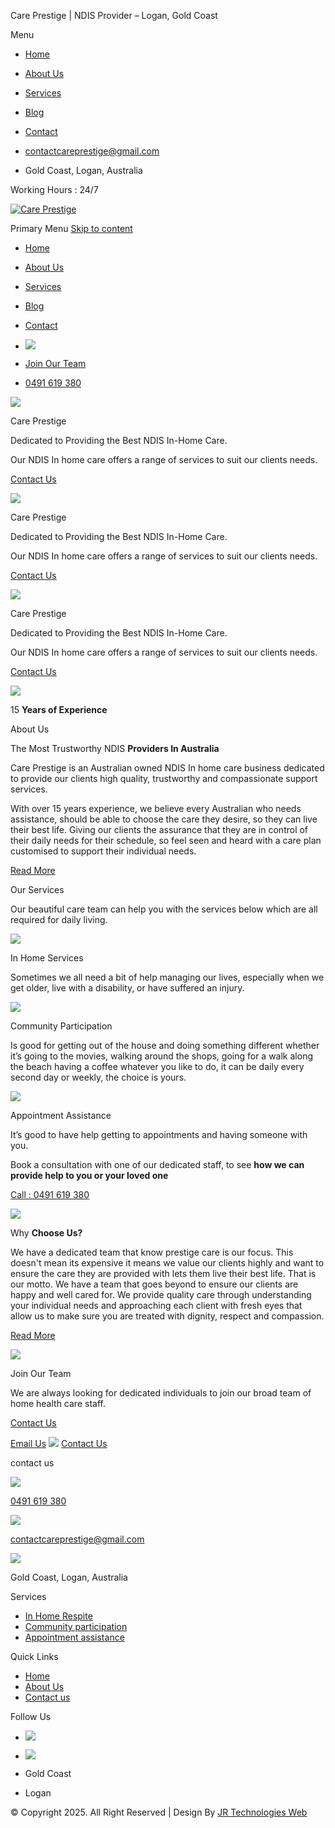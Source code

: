 Care Prestige | NDIS Provider – Logan, Gold Coast










Menu

* [Home](https://contactcareprestige.com/)
* [About Us](https://contactcareprestige.com/about-us/)
* [Services](https://contactcareprestige.com/services/)
* [Blog](https://contactcareprestige.com/blog/)
* [Contact](https://contactcareprestige.com/contact/)

* [contactcareprestige@gmail.com](mailto:contactcareprestige@gmail.com)
* Gold Coast, Logan, Australia

Working Hours : 24/7

[![Care Prestige](https://contactcareprestige.com/wp-content/uploads/2023/08/logo-new2.png)](https://contactcareprestige.com/)

Primary Menu
[Skip to content](#content) 

* [Home](https://contactcareprestige.com/)
* [About Us](https://contactcareprestige.com/about-us/)
* [Services](https://contactcareprestige.com/services/)
* [Blog](https://contactcareprestige.com/blog/)
* [Contact](https://contactcareprestige.com/contact/)

* ![](https://contactcareprestige.com/wp-content/uploads/2025/04/I-Love-NDIS-big-logo-1.png)
* [Join Our Team](#)
* [0491 619 380](tel:0491619380)

![](https://contactcareprestige.com/wp-content/plugins/master-slider/public/assets/css/blank.gif)

Care Prestige

Dedicated to Providing the Best NDIS In-Home Care.

Our NDIS In home care offers a range of services to suit our clients needs.

[Contact Us](https://contactcareprestige.com/contact/)

![](https://contactcareprestige.com/wp-content/plugins/master-slider/public/assets/css/blank.gif)

Care Prestige

Dedicated to Providing the Best NDIS In-Home Care.

Our NDIS In home care offers a range of services to suit our clients needs.

[Contact Us](https://contactcareprestige.com/contact/)

![](https://contactcareprestige.com/wp-content/plugins/master-slider/public/assets/css/blank.gif)

Care Prestige

Dedicated to Providing the Best NDIS In-Home Care.

Our NDIS In home care offers a range of services to suit our clients needs.

[Contact Us](https://contactcareprestige.com/contact/)



![](https://contactcareprestige.com/wp-content/themes/care_prestige/images/abt_img.png)

15 **Years of Experience**

About Us

The Most Trustworthy NDIS **Providers In Australia**

Care Prestige is an Australian owned NDIS In home care business dedicated to provide our clients high quality, trustworthy and compassionate support services.

With over 15 years experience, we believe every Australian who needs assistance, should be able to choose the care they desire, so they can live their best life. Giving our clients the assurance that they are in control of their daily needs for their schedule, so feel seen and heard with a care plan customised to support their individual needs.

[Read More](https://contactcareprestige.com/about-us/)



Our Services

Our beautiful care team can help you with the services below which are all required for daily living.

![](https://contactcareprestige.com/wp-content/themes/care_prestige/images/service-icon01.png)

In Home Services

Sometimes we all need a bit of help managing our lives, especially when we get older, live with a disability, or have suffered an injury.

![](https://contactcareprestige.com/wp-content/themes/care_prestige/images/service-icon02.png)

Community Participation

Is good for getting out of the house and doing something different whether it’s going to the movies, walking around the shops, going for a walk along the beach having a coffee whatever you like to do, it can be daily every second day or weekly, the choice is yours.

![](https://contactcareprestige.com/wp-content/themes/care_prestige/images/service-icon03.png)

Appointment Assistance

It’s good to have help getting to appointments and having someone with you.



Book a consultation with one of our dedicated staff, to see **how we can provide help to you or your loved one**

[Call : 0491 619 380](tel:0491619380)



![](https://contactcareprestige.com/wp-content/themes/care_prestige/images/why-choose-img01.jpg)

Why **Choose Us?**

We have a dedicated team that know prestige care is our focus. This doesn't mean its expensive it means we value our clients highly and want to ensure the care they are provided with lets them live their best life. That is our motto. We have a team that goes beyond to ensure our clients are happy and well cared for. We provide quality care through understanding your individual needs and approaching each client with fresh eyes that allow us to make sure you are treated with dignity, respect and compassion.

[Read More](https://contactcareprestige.com/about-us/)



![](https://contactcareprestige.com/wp-content/themes/care_prestige/images/join-icon01.png)

Join Our Team

We are always looking for dedicated individuals to join our broad team of home health care staff.

[Contact Us](https://contactcareprestige.com/contact/)

[Email Us](mailto:contactcareprestige@gmail.com)
[![](https://thedemodesigns.com/devsites/care-prestige/wp-content/uploads/2024/02/phone.png)](tel:0491619380)
[Contact Us](https://contactcareprestige.com/contact/)

contact us

![](https://contactcareprestige.com/wp-content/themes/care_prestige/images/ph-icon01.png)

[0491 619 380](tel:0491619380)

![](https://contactcareprestige.com/wp-content/themes/care_prestige/images/email-icon01.png)

[contactcareprestige@gmail.com](mailto:contactcareprestige@gmail.com)

![](https://contactcareprestige.com/wp-content/themes/care_prestige/images/location-icon01.png)

Gold Coast, Logan, Australia

Services

* [In Home Respite](https://contactcareprestige.com/services/)
* [Community participation](https://contactcareprestige.com/services/)
* [Appointment assistance](https://contactcareprestige.com/services/)

Quick Links

* [Home](https://contactcareprestige.com/)
* [About Us](https://contactcareprestige.com/about-us/)
* [Contact us](https://contactcareprestige.com/contact/)

Follow Us

* [![](https://contactcareprestige.com/wp-content/themes/care_prestige/images/ins-icon01.png)](#)
* [![](https://contactcareprestige.com/wp-content/themes/care_prestige/images/fb-icon01.png)](https://www.facebook.com/careprestigeau)

* Gold Coast
* Logan

© Copyright 2025. All Right Reserved | Design By [JR Technologies Web](https://www.jrtechnologiesweb.com/)